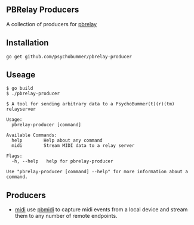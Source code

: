 ## PBRelay Producers

A collection of producers for [pbrelay](https://github.com/psychobummer/pbrelay)

## Installation

`go get github.com/psychobummer/pbrelay-producer`

## Useage

```
$ go build
$ ./pbrelay-producer

$ A tool for sending arbitrary data to a PsychoBummer(t)(r)(tm) relayserver

Usage:
  pbrelay-producer [command]

Available Commands:
  help        Help about any command
  midi        Stream MIDI data to a relay server

Flags:
  -h, --help   help for pbrelay-producer

Use "pbrelay-producer [command] --help" for more information about a command.
```

## Producers

* [midi](https://github.com/psychobummer/pbrelay-producer/blob/master/midiproducer/midiproducer.go) use [pbmidi](https://github.com/psychobummer/pbmidi/) to capture midi events from a local device and stream them to any number of remote endpoints.
